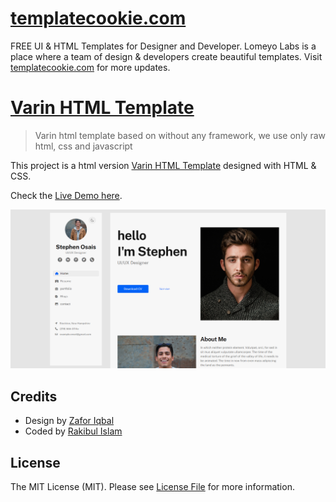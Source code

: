 # [templatecookie.com](https://templatecookie.com)
FREE UI & HTML Templates for Designer and Developer. Lomeyo Labs is a place where a team of design & developers create beautiful templates. Visit [templatecookie.com](https://templatecookie.com) for more updates.

# [Varin HTML Template](https://varin-vcard-html.netlify.app/)

> Varin html template based on without any framework, we use only raw html, css and javascript

This project is a html version [Varin HTML Template](https://varin-vcard-html.netlify.app/) designed with HTML & CSS.

Check the [Live Demo here](https://varin-vcard-html.netlify.app/).

![](screenshot.png)

## Credits
- Design by [Zafor Iqbal](https://www.linkedin.com/in/zafor-iqbal-9b6945216/)
- Coded by [Rakibul Islam](https://github.com/Rakib0101)

## License
The MIT License (MIT). Please see [License File](LICENSE.md) for more information.
